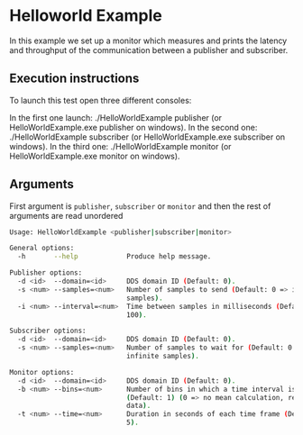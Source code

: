 # Helloworld Example

In this example we set up a monitor which measures and prints the latency and throughput of the communication between a
publisher and subscriber.

## Execution instructions

To launch this test open three different consoles:

In the first one launch: ./HelloWorldExample publisher (or HelloWorldExample.exe publisher on windows).
In the second one: ./HelloWorldExample subscriber (or HelloWorldExample.exe subscriber on windows).
In the third one: ./HelloWorldExample monitor (or HelloWorldExample.exe monitor on windows).

## Arguments

First argument is `publisher`, `subscriber` or `monitor` and then the rest of arguments are read unordered

```sh
Usage: HelloWorldExample <publisher|subscriber|monitor>

General options:
  -h       --help            Produce help message.

Publisher options:
  -d <id>  --domain=<id>     DDS domain ID (Default: 0).
  -s <num> --samples=<num>   Number of samples to send (Default: 0 => infinite
                             samples).
  -i <num> --interval=<num>  Time between samples in milliseconds (Default:
                             100).

Subscriber options:
  -d <id>  --domain=<id>     DDS domain ID (Default: 0).
  -s <num> --samples=<num>   Number of samples to wait for (Default: 0 =>
                             infinite samples).

Monitor options:
  -d <id>  --domain=<id>     DDS domain ID (Default: 0).
  -b <num> --bins=<num>      Number of bins in which a time interval is divided
                             (Default: 1) (0 => no mean calculation, return raw
                             data).
  -t <num> --time=<num>      Duration in seconds of each time frame (Default:
                             5).
```
